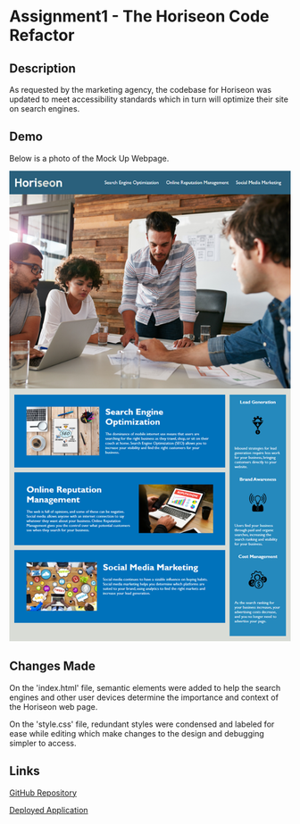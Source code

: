 # Assignment1 - The Horiseon Code Refactor

## Description

As requested by the marketing agency, the codebase for Horiseon was updated to meet accessibility standards which in turn will optimize their site on search engines.

## Demo

Below is a photo of the Mock Up Webpage.

![Photo of the Mock Up Webpage](assets/images/Mock%20Up%20Webpage.png)

## Changes Made

On the 'index.html' file, semantic elements were added to help the search engines and other user devices determine the importance and context of the Horiseon web page. 

On the 'style.css' file, redundant styles were condensed and labeled for ease while editing which make changes to the design and debugging simpler to access.

## Links

[GitHub Repository](https://github.com/NatalieClinton/Assignment1)

[Deployed Application](https://natalieclinton.github.io/Assignment1/)


